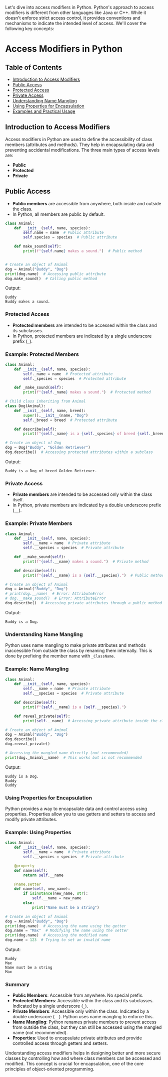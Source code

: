 Let's dive into access modifiers in Python. Python's approach to access modifiers is different from other languages like Java or C++. While it doesn't enforce strict access control, it provides conventions and mechanisms to indicate the intended level of access. We'll cover the following key concepts:

# Access Modifiers in Python

## Table of Contents
- [Introduction to Access Modifiers](#introduction-to-access-modifiers)
- [Public Access](#public-access)
- [Protected Access](#protected-access)
- [Private Access](#private-access)
- [Understanding Name Mangling](#understanding-name-mangling)
- [Using Properties for Encapsulation](#using-properties-for-encapsulation)
- [Examples and Practical Usage](#examples-and-practical-usage)

## Introduction to Access Modifiers
Access modifiers in Python are used to define the accessibility of class members (attributes and methods). They help in encapsulating data and preventing accidental modifications. The three main types of access levels are:

- **Public**
- **Protected**
- **Private**

## Public Access
- **Public members** are accessible from anywhere, both inside and outside the class.
- In Python, all members are public by default.

```python
class Animal:
    def __init__(self, name, species):
        self.name = name  # Public attribute
        self.species = species  # Public attribute

    def make_sound(self):
        print(f"{self.name} makes a sound.")  # Public method


# Create an object of Animal
dog = Animal("Buddy", "Dog")
print(dog.name)  # Accessing public attribute
dog.make_sound()  # Calling public method
```

Output:
```
Buddy
Buddy makes a sound.
```

### Protected Access

- **Protected members** are intended to be accessed within the class and its subclasses.
- In Python, protected members are indicated by a single underscore prefix (`_`).

### Example: Protected Members

```python
class Animal:
    def __init__(self, name, species):
        self._name = name  # Protected attribute
        self._species = species  # Protected attribute

    def _make_sound(self):
        print(f"{self._name} makes a sound.")  # Protected method

# Child class inheriting from Animal
class Dog(Animal):
    def __init__(self, name, breed):
        super().__init__(name, "Dog")
        self._breed = breed  # Protected attribute

    def describe(self):
        print(f"{self._name} is a {self._species} of breed {self._breed}.")

# Create an object of Dog
dog = Dog("Buddy", "Golden Retriever")
dog.describe()  # Accessing protected attributes within a subclass
```

Output:
```
Buddy is a Dog of breed Golden Retriever.
```

### Private Access

- **Private members** are intended to be accessed only within the class itself.
- In Python, private members are indicated by a double underscore prefix (`__`).

### Example: Private Members

```python
class Animal:
    def __init__(self, name, species):
        self.__name = name  # Private attribute
        self.__species = species  # Private attribute

    def __make_sound(self):
        print(f"{self.__name} makes a sound.")  # Private method

    def describe(self):
        print(f"{self.__name} is a {self.__species}.")  # Public method accessing private attributes

# Create an object of Animal
dog = Animal("Buddy", "Dog")
# print(dog.__name)  # Error: AttributeError
# dog.__make_sound()  # Error: AttributeError
dog.describe()  # Accessing private attributes through a public method
```

Output:
```
Buddy is a Dog.
```

### Understanding Name Mangling

Python uses name mangling to make private attributes and methods inaccessible from outside the class by renaming them internally. This is done by prefixing the member name with `_ClassName`.

### Example: Name Mangling

```python
class Animal:
    def __init__(self, name, species):
        self.__name = name  # Private attribute
        self.__species = species  # Private attribute

    def describe(self):
        print(f"{self.__name} is a {self.__species}.")

    def reveal_private(self):
        print(self.__name)  # Accessing private attribute inside the class

# Create an object of Animal
dog = Animal("Buddy", "Dog")
dog.describe()
dog.reveal_private()

# Accessing the mangled name directly (not recommended)
print(dog._Animal__name)  # This works but is not recommended
```

Output:
```
Buddy is a Dog.
Buddy
Buddy
```

### Using Properties for Encapsulation

Python provides a way to encapsulate data and control access using properties. Properties allow you to use getters and setters to access and modify private attributes.

### Example: Using Properties

```python
class Animal:
    def __init__(self, name, species):
        self.__name = name  # Private attribute
        self.__species = species  # Private attribute

    @property
    def name(self):
        return self.__name

    @name.setter
    def name(self, new_name):
        if isinstance(new_name, str):
            self.__name = new_name
        else:
            print("Name must be a string")

# Create an object of Animal
dog = Animal("Buddy", "Dog")
print(dog.name)  # Accessing the name using the getter
dog.name = "Max"  # Modifying the name using the setter
print(dog.name)  # Accessing the modified name
dog.name = 123  # Trying to set an invalid name
```

Output:
```
Buddy
Max
Name must be a string
Max
```

### Summary

- **Public Members**: Accessible from anywhere. No special prefix.
- **Protected Members**: Accessible within the class and its subclasses. Indicated by a single underscore (`_`).
- **Private Members**: Accessible only within the class. Indicated by a double underscore (`__`). Python uses name mangling to enforce this.
- **Name Mangling**: Python renames private members to prevent access from outside the class, but they can still be accessed using the mangled name (not recommended).
- **Properties**: Used to encapsulate private attributes and provide controlled access through getters and setters.

Understanding access modifiers helps in designing better and more secure classes by controlling how and where class members can be accessed and modified. This concept is crucial for encapsulation, one of the core principles of object-oriented programming.
